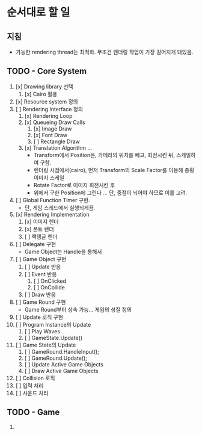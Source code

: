 
# 순서대로 할 일

## 지침
- 가능한 rendering thread는 최적화. 무조건 렌더링 작업이 가장 길어지게 돼있음.

## TODO - Core System
1. [x] Drawing library 선택
   1. [x] Cairo 활용
2. [x] Resource system 정의
3. [ ] Rendering Interface 정의 
   1. [x] Rendering Loop
   2. [x] Queueing Draw Calls 
      1. [x] Image Draw
      2. [x] Font Draw
      3. [ ] Rectangle Draw
   3. [x] Translation Algorithm ... 
         - Transform에서 Position은, 카메라의 위치를 빼고, 회전시킨 뒤, 스케일하여 구함.
         - 렌더링 시점에서(cairo), 먼저 Transform의 Scale Factor를 이용해 종횡 이미지 스케일
         - Rotate Factor로 이미지 회전시킨 후
         - 위에서 구한 Position에 그린다 ... 단, 중점이 되어야 하므로 이를 고려.
4. [ ] Global Function Timer 구현.
   * 단, 게임 스레드에서 실행되게끔.
5. [x] Rendering Implementation
   1. [x] 이미지 렌더
   2. [x] 폰트 렌더
   3. [ ] 랙탱글 렌더
6. [ ] Delegate 구현
   * Game Object는 Handle을 통해서 
7. [ ] Game Object 구현
   1. [ ] Update 반응
   2. [ ] Event 반응
      1. [ ] OnClicked
      2. [ ] OnCollide
   3. [ ] Draw 반응
8. [ ] Game Round 구현
   * Game Round부터 상속 가능... 게임의 성질 정의
9.  [ ] Update 로직 구현
   1.  [ ] Program Instance의 Update
       1.  [ ] Play Waves
       2.  [ ] GameState.Update()
   2.  [ ] Game State의 Update
       1.  [ ] GameRound.HandleInput();
       2.  [ ] GameRound.Update();
       3.  [ ] Update Active Game Objects
       4.  [ ] Draw Active Game Objects
10. [ ] Collision 로직
11. [ ] 입력 처리
12. [ ] 사운드 처리

## TODO - Game
1. 
